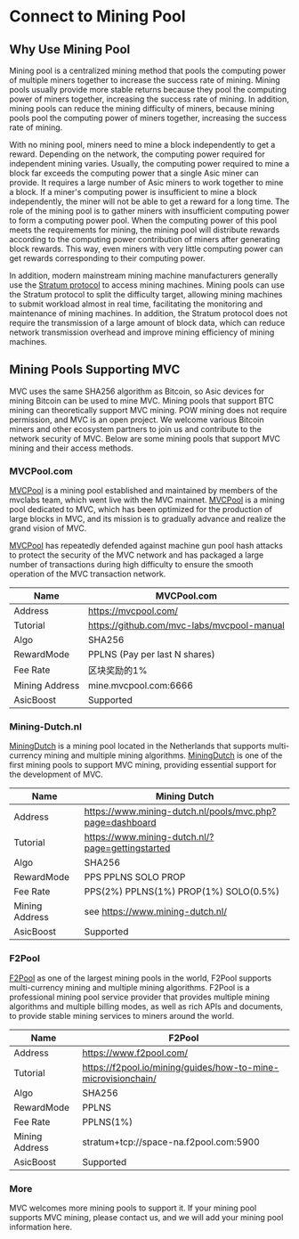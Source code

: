 # Connect to Mining Pool

## Why Use Mining Pool

Mining pool is a centralized mining method that pools the computing power of multiple miners together to increase the
success rate of mining. Mining pools usually provide more stable returns because they pool the computing power of miners
together, increasing the success rate of mining. In addition, mining pools can reduce the mining difficulty of miners,
because mining pools pool the computing power of miners together, increasing the success rate of mining.

With no mining pool, miners need to mine a block independently to get a reward. Depending on the network, the computing
power required for independent mining varies. Usually, the computing power required to mine a block far exceeds the
computing power that a single Asic miner can provide. It requires a large number of Asic miners to work together to mine
a block. If a miner's computing power is insufficient to mine a block independently, the miner will not be able to get a
reward for a long time. The role of the mining pool is to gather miners with insufficient computing power to form a
computing power pool. When the computing power of this pool meets the requirements for mining, the mining pool will
distribute rewards according to the computing power contribution of miners after generating block rewards. This way,
even miners with very little computing power can get rewards corresponding to their computing power.

In addition, modern mainstream mining machine manufacturers generally use
the [Stratum protocol](../concepts/stratum-protocol.md)
to access mining machines. Mining pools can use the Stratum protocol to split the difficulty target, allowing mining
machines to submit workload almost in real time, facilitating the monitoring and maintenance of mining machines. In
addition, the Stratum protocol does not require the transmission of a large amount of block data, which can reduce
network transmission overhead and improve mining efficiency of mining machines.

## Mining Pools Supporting MVC

MVC uses the same SHA256 algorithm as Bitcoin, so Asic devices for mining Bitcoin can be used to mine MVC. Mining pools
that support BTC mining can theoretically support MVC mining. POW mining does not require permission, and MVC is an open
project. We welcome various Bitcoin miners and other ecosystem partners to join us and contribute to the network
security of MVC. Below are some mining pools that support MVC mining and their access methods.

### MVCPool.com

[MVCPool](https://mvcpool.com/)
is a mining pool established and maintained by members of the mvclabs team, which went live with the MVC
mainnet. [MVCPool](https://mvcpool.com/)
is a mining pool dedicated to MVC, which has been optimized for the production of large blocks in MVC, and its mission
is to gradually advance and realize the grand vision of MVC.

[MVCPool](https://mvcpool.com/) has repeatedly defended against machine gun pool hash attacks to protect the security of
the MVC network and has packaged a large number of transactions during high difficulty to ensure the smooth operation of
the MVC transaction network.

| Name           | MVCPool.com                                |
|----------------|--------------------------------------------|
| Address        | https://mvcpool.com/                       |
| Tutorial       | https://github.com/mvc-labs/mvcpool-manual |
| Algo           | SHA256                                     |
| RewardMode     | PPLNS (Pay per last N shares)              |
| Fee Rate       | 区块奖励的1%                                    |
| Mining Address | mine.mvcpool.com:6666                      |
| AsicBoost      | Supported                                  |

### Mining-Dutch.nl

[MiningDutch](https://www.mining-dutch.nl/)
is a mining pool located in the Netherlands that supports multi-currency mining and multiple mining algorithms.
[MiningDutch](https://www.mining-dutch.nl/)
is one of the first mining pools to support MVC mining, providing essential support for the development of MVC.

| Name           | Mining Dutch                                             |
|----------------|----------------------------------------------------------|
| Address        | https://www.mining-dutch.nl/pools/mvc.php?page=dashboard |
| Tutorial       | https://www.mining-dutch.nl/?page=gettingstarted         |
| Algo           | SHA256                                                   |
| RewardMode     | PPS PPLNS SOLO PROP                                      |
| Fee Rate       | PPS(2%) PPLNS(1%) PROP(1%) SOLO(0.5%)                    |
| Mining Address | see https://www.mining-dutch.nl/                         |
| AsicBoost      | Supported                                                |

### F2Pool

[F2Pool](https://www.f2pool.com/)
as one of the largest mining pools in the world, F2Pool supports multi-currency mining and multiple mining algorithms.
F2Pool is a professional mining pool service provider that provides multiple mining algorithms and multiple billing
modes, as well as rich APIs and documents, to provide stable mining services to miners around the world.

| Name           | F2Pool                                                        |
|----------------|---------------------------------------------------------------|
| Address        | https://www.f2pool.com/                                       |
| Tutorial       | https://f2pool.io/mining/guides/how-to-mine-microvisionchain/ |
| Algo           | SHA256                                                        |
| RewardMode     | PPLNS                                                         |
| Fee Rate       | PPLNS(1%)                                                     |
| Mining Address | stratum+tcp://space-na.f2pool.com:5900                        |
| AsicBoost      | Supported                                                     |

### More

MVC welcomes more mining pools to support it. If your mining pool supports MVC mining, please contact us, and we will
add your mining pool information here.
